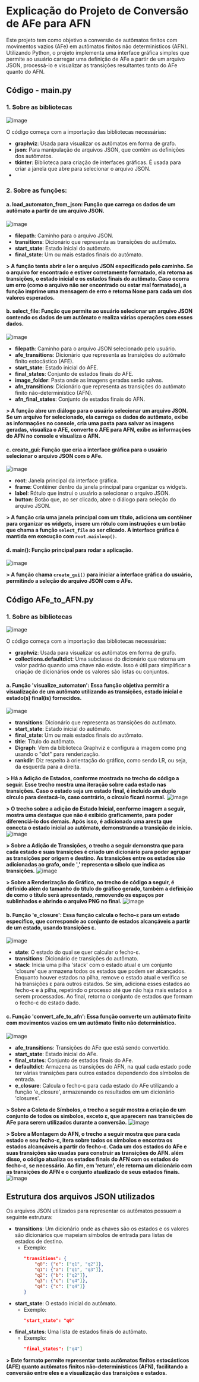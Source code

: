 # Explicação do Projeto de Conversão de AFe para AFN

Este projeto tem como objetivo a conversão de autômatos finitos com movimentos vazios (AFe) em autômatos finitos não determinísticos (AFN). Utilizando Python, o projeto implementa uma interface gráfica simples que permite ao usuário carregar uma definição de AFe a partir de um arquivo JSON, processá-lo e visualizar as transições resultantes tanto do AFe quanto do AFN.

## Código - main.py

### 1. Sobre as bibliotecas
 ![image](https://github.com/user-attachments/assets/b79e10bb-cadb-4b84-932b-dfc323bffa50)

O código começa com a importação das bibliotecas necessárias:

- **graphviz**: Usada para visualizar os autômatos em forma de grafo. 
- **json**: Para manipulação de arquivos JSON, que contêm as definições dos autômatos.
- **tkinter**: Biblioteca para criação de interfaces gráficas. É usada para criar a janela que abre para selecionar o arquivo JSON.
- 

### 2. Sobre as funções:

#### a. load_automaton_from_json: Função que carrega os dados de um autômato a partir de um arquivo JSON.
![image](https://github.com/user-attachments/assets/70b0329a-58fa-4290-bcb1-136cbb36bc19)
- **filepath**: Caminho para o arquivo JSON.
- **transitions**: Dicionário que representa as transições do autômato.
- **start_state**: Estado inicial do autômato.
- **final_state**: Um ou mais estados finais do autômato.

**> A função tenta abrir e ler o arquivo JSON especificado pelo caminho. Se o arquivo for encontrado e estiver corretamente formatado, ela retorna as transições, o estado inicial e os estados finais do autômato. Caso ocorra um erro (como o arquivo não ser encontrado ou estar mal formatado), a função imprime uma mensagem de erro e retorna None para cada um dos valores esperados.**

#### b. select_file: Função que permite ao usuário selecionar um arquivo JSON contendo os dados de um autômato e realiza várias operações com esses dados.
![image](https://github.com/user-attachments/assets/43f2ee49-22e5-414b-ae92-58b2c9429c61)
- **filepath**: Caminho para o arquivo JSON selecionado pelo usuário.
- **afe_transitions**: Dicionário que representa as transições do autômato finito estocástico (AFE).
- **start_state**: Estado inicial do AFE.
- **final_states**: Conjunto de estados finais do AFE.
- **image_folder**: Pasta onde as imagens geradas serão salvas.
- **afn_transitions**: Dicionário que representa as transições do autômato finito não-determinístico (AFN).
- **afn_final_states**: Conjunto de estados finais do AFN.

**> A função abre um diálogo para o usuário selecionar um arquivo JSON. Se um arquivo for selecionado, ela carrega os dados do autômato, exibe as informações no console, cria uma pasta para salvar as imagens geradas, visualiza o AFE, converte o AFE para AFN, exibe as informações do AFN no console e visualiza o AFN.**

#### c. create_gui: Função que cria a interface gráfica para o usuário selecionar o arquivo JSON com o AFe.
![image](https://github.com/user-attachments/assets/c9ec767f-0a1e-493c-a1ef-d64df6dae448)
- **root**: Janela principal da interface gráfica.
- **frame**: Contêiner dentro da janela principal para organizar os widgets.
- **label**: Rótulo que instrui o usuário a selecionar o arquivo JSON.
- **button**: Botão que, ao ser clicado, abre o diálogo para seleção do arquivo JSON.

**> A função cria uma janela principal com um título, adiciona um contêiner para organizar os widgets, insere um rótulo com instruções e um botão que chama a função `select_file` ao ser clicado. A interface gráfica é mantida em execução com `root.mainloop()`.**

#### d. main(): Função principal para rodar a aplicação.
![image](https://github.com/user-attachments/assets/c0ea892d-0992-4f52-9cef-16398123d860)

**> A função chama `create_gui()` para iniciar a interface gráfica do usuário, permitindo a seleção do arquivo JSON com o AFe.**

## Código AFe_to_AFN.py

### 1. Sobre as bibliotecas
![image](https://github.com/user-attachments/assets/d1241c39-2d5f-4532-ae30-ed426c818aa0)

O código começa com a importação das bibliotecas necessárias:

- **graphviz**: Usada para visualizar os autômatos em forma de grafo.
- **collections.defaultdict**: Uma subclasse do dicionário que retorna um valor padrão quando uma chave não existe. Isso é útil para simplificar a criação de dicionários onde os valores são listas ou conjuntos.

#### a. Função 'visualize_automaton': Essa função objetiva permitir a visualização de um autômato utilizando as transições, estado inicial e estado(s) final(is) fornecidos.
![image](https://github.com/user-attachments/assets/10297e29-1db9-4ed9-a142-4442caa3dc53)

- **transitions**: Dicionário que representa as transições do autômato.
- **start_state**: Estado inicial do autômato.
- **final_state**: Um ou mais estados finais do autômato. 
- **title**: Título do autômato.
- **Digraph**: Vem da biblioteca Graphviz e configura a imagem como png usando o "dot" para renderização.
- **rankdir**: Diz respeito à orientação do gráfico, como sendo LR, ou seja, da esquerda para a direita.

**> Há a Adição de Estados, conforme mostrada no trecho do código a seguir. Esse trecho mostra uma iteração sobre cada estado nas transições. Caso o estado seja um estado final, é incluído um duplo círculo para destacá-lo, caso contrário, o círculo ficará normal.**
![image](https://github.com/user-attachments/assets/f23b3f87-3543-4c53-b566-58755738b253)

**> O trecho sobre a adição do Estado Inicial, conforme imagem a seguir, mostra uma destaque que não é exibido graficamente, para poder diferenciá-lo dos demais. Após isso, é adicionado uma aresta que conecta o estado inicial ao autômato, demonstrando a transição de início.**
![image](https://github.com/user-attachments/assets/3c485d37-dc2d-44be-a2cc-451107dec392)

**> Sobre a Adição de Transições, o trecho a seguir demonstra que para cada estado e suas transições é criado um dicionário para poder agrupar as transições por origem e destino. As transições entre os estados são adicionadas ao grafo, onde ',' representa o síbolo que indica as transições.**
![image](https://github.com/user-attachments/assets/7c34fa76-22c9-4660-8b00-bbf48739c0d5)

**> Sobre a Renderização do Gráfico, no trecho de código a seguir, é definido além do tamanho do título do gráfico gerado, também a definição de como o título será apresentado, removendo os espaços por sublinhados e abrindo o arquivo PNG no final.**
![image](https://github.com/user-attachments/assets/66db7f91-5516-4157-8647-830688cd1366)

#### b. Função 'e_closure': Essa função calcula o fecho-ε para um estado específico, que corresponde ao conjunto de estados alcançáveis a partir de um estado, usando transições ε.
![image](https://github.com/user-attachments/assets/30d494ed-2c8d-40b9-9856-5c14e7ac54ce)

- **state**: O estado do qual se quer calcular o fecho-ε.
- **transitions**: Dicionário de transições do autômato.
- **stack**: Inicia uma pilha 'stack' com o estado atual e um conjunto 'closure' que armazena todos os estados que podem ser alcançados. Enquanto houver estados na pilha, remove o estado atual e verifica se há transições ε para outros estados. Se sim, adiciona esses estados ao fecho-ε e à pilha, repetindo o processo até que não haja mais estados a serem processados. Ao final, retorna o conjunto de estados que formam o fecho-ε do estado dado.

#### c. Função 'convert_afe_to_afn': Essa função converte um autômato finito com movimentos vazios em um autômato finito não determinístico.
![image](https://github.com/user-attachments/assets/ec8c2336-6343-48ad-b9f1-a5fe54860537)

- **afe_transitions**: Transições do AFe que está sendo convertido.
- **start_state**: Estado inicial do AFe.
- **final_states**: Conjunto de estados finais do AFe.
- **defaultdict**: Armazena as transições do AFN, na qual cada estado pode ter várias transições para outros estados dependendo dos símbolos de entrada.
- **e_closure**: Calcula o fecho-ε para cada estado do AFe utilizando a função 'e_closure', armazenando os resultados em um dicionário 'closures'.

**> Sobre a Coleta de Símbolos, o trecho a seguir mostra a criação de um conjunto de todos os simbolos, exceto ε, que aparecem nas transições do AFe para serem utilizados durante a conversão.**
![image](https://github.com/user-attachments/assets/2b92482c-2820-4035-b6d5-a51cdd10ec6a)

**> Sobre a Montagem do AFN, o trecho a seguir mostra que para cada estado e seu fecho-ε, itera sobre todos os símbolos e encontra os estados alcançáveis a partir do fecho-ε. Cada um dos estados do AFe e suas transições são usadas para construir as transições do AFN. além disso, o código atualiza os estados finais do AFN com os estados do fecho-ε, se necessário. Ao fim, em 'return', ele retorna um dicionário com as transições do AFN e o conjunto atualizado de seus estados finais.**
![image](https://github.com/user-attachments/assets/57ac2c17-a117-4bcd-8efc-fdeb00003bb9)


## Estrutura dos arquivos JSON utilizados

Os arquivos JSON utilizados para representar os autômatos possuem a seguinte estrutura:

- **transitions**: Um dicionário onde as chaves são os estados e os valores são dicionários que mapeiam símbolos de entrada para listas de estados de destino.
    - Exemplo:
        ```json
        "transitions": {
            "q0": {"ε": ["q1", "q2"]},
            "q1": {"a": ["q1", "q3"]},
            "q2": {"b": ["q2"]},
            "q3": {"ε": ["q4"]},
            "q4": {"c": ["q4"]}
        }
        ```
- **start_state**: O estado inicial do autômato.
    - Exemplo:
        ```json
        "start_state": "q0"
        ```
- **final_states**: Uma lista de estados finais do autômato.
    - Exemplo:
        ```json
        "final_states": ["q4"]
        ```

**> Este formato permite representar tanto autômatos finitos estocásticos (AFE) quanto autômatos finitos não-determinísticos (AFN), facilitando a conversão entre eles e a visualização das transições e estados.**




